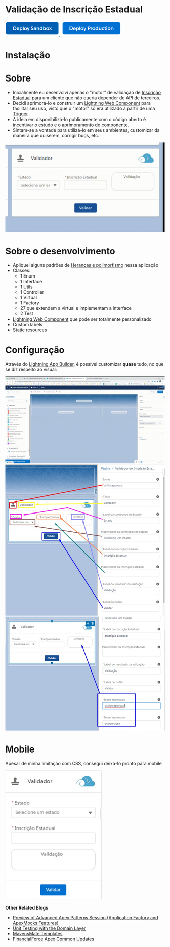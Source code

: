 Validação de Inscrição Estadual
==

<a href="https://test.salesforce.com/packaging/installPackage.apexp?p0=04t4x000000Z3QaAAK">
  <img alt="Deploy Sandbox"
       src="./images/deploysandbox.jpg">
</a>

<a href="https://login.salesforce.com/packaging/installPackage.apexp?p0=04t4x000000Z3QaAAK">
  <img alt="Deploy Production"
       src="./images/deployproduction.jpg"/>
</a>

Instalação
==


Sobre
==

- Inicialmente eu desenvolvi apenas o "motor" de validação de [Inscrição Estadual](http://www.sintegra.gov.br/insc_est.html) para um cliente que não queria depender de API de terceiros.
- Decidi aprimorá-lo e construir um [Lightning Web Component](https://trailhead.salesforce.com/pt-BR/content/learn/modules/lightning-web-components-basics) para facilitar seu uso, visto que o "motor" só era utilizado a partir de uma [Trigger](https://trailhead.salesforce.com/pt-BR/content/learn/modules/apex_triggers/apex_triggers_intro)
- A ideia em disponibilizá-lo publicamente com o código aberto é incentivar o estudo e o aprimoramento do componente.
- Sintam-se a vontade para utilizá-lo em seus ambientes, customizar da maneira que quiserem, corrigir bugs, etc.

<img alt="" src="./images/exemploValido.gif"/>

Sobre o desenvolvimento
==

- Apliquei alguns padrões de [Heranças e polimorfismo](https://developer.salesforce.com/docs/atlas.en-us.apexcode.meta/apexcode/apex_classes_example.htm) nessa aplicação
- Classes:
  - 1 Enum
  - 1 Interface
  - 1 Utils
  - 1 Controller
  - 1 Virtual
  - 1 Factory
  - 27 que extendem a virtual e implementam a interface
  - 2 Test
- [Lightning Web Component](https://trailhead.salesforce.com/pt-BR/content/learn/modules/lightning-web-components-basics) que pode ser totalmente personalizado
- Custom labels
- Static resources

Configuração
==

Através do [Lightning App Builder](https://help.salesforce.com/articleView?id=lightning_app_builder_customize_lex_pages.htm&type=5), é possível customizar **quase** tudo, no que se diz respeito ao visual:

<img alt="" src="./images/appBuilder.gif"/>

<img alt="" src="./images/configuracaoApp1.jpg"/>

<img alt="" src="./images/configuracaoApp2.jpg"/>

Mobile
==

Apesar de minha limitação com CSS, consegui deixá-lo pronto para mobile

<img alt="" src="./images/telaMobile.jpg"/>
  
 

**Other Related Blogs**

- [Preview of Advanced Apex Patterns Session (Application Factory and ApexMocks Features)](http://andyinthecloud.com/2014/08/26/preview-of-advanced-apex-enterprise-patterns-session/)
- [Unit Testing with the Domain Layer](http://andyinthecloud.com/2014/03/23/unit-testing-with-the-domain-layer/)
- [MavensMate Templates](http://andyinthecloud.com/2014/05/23/mavensmate-templates-and-apex-enterprise-patterns/)
- [FinancialForce Apex Common Updates](http://andyinthecloud.com/2014/06/28/financialforce-apex-common-updates/)


